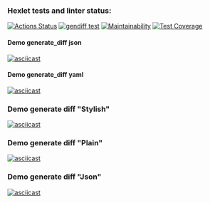 ### Hexlet tests and linter status:
[![Actions Status](https://github.com/EdZev/python-project-50/actions/workflows/hexlet-check.yml/badge.svg)](https://github.com/EdZev/python-project-50/actions)
[![gendiff test](https://github.com/EdZev/python-project-50/actions/workflows/ed-check.yml/badge.svg)](https://github.com/EdZev/python-project-50/actions/workflows/ed-check.yml)
[![Maintainability](https://api.codeclimate.com/v1/badges/d01b5e583ce44d51bf45/maintainability)](https://codeclimate.com/github/EdZev/python-project-50/maintainability)
[![Test Coverage](https://api.codeclimate.com/v1/badges/d01b5e583ce44d51bf45/test_coverage)](https://codeclimate.com/github/EdZev/python-project-50/test_coverage)

#### Demo generate_diff json
[![asciicast](https://asciinema.org/a/OBEtXX9VDaSBT73VMpZNYwYTg.svg)](https://asciinema.org/a/OBEtXX9VDaSBT73VMpZNYwYTg)

#### Demo generate_diff yaml
[![asciicast](https://asciinema.org/a/2I0d0mlIyV0AFWGoGz9Zy0n7e.svg)](https://asciinema.org/a/2I0d0mlIyV0AFWGoGz9Zy0n7e)

### Demo generate diff "Stylish"
[![asciicast](https://asciinema.org/a/LnFtDqXB0nanBKCrMSxwHHoni.svg)](https://asciinema.org/a/LnFtDqXB0nanBKCrMSxwHHoni)

### Demo generate diff "Plain"
[![asciicast](https://asciinema.org/a/bbuVIwkwn7Y8HcCro8D5nCNUD.svg)](https://asciinema.org/a/bbuVIwkwn7Y8HcCro8D5nCNUD)

### Demo generate diff "Json"
[![asciicast](https://asciinema.org/a/O1YJlUUKaO0jh74ROnwEqEwIO.svg)](https://asciinema.org/a/O1YJlUUKaO0jh74ROnwEqEwIO)